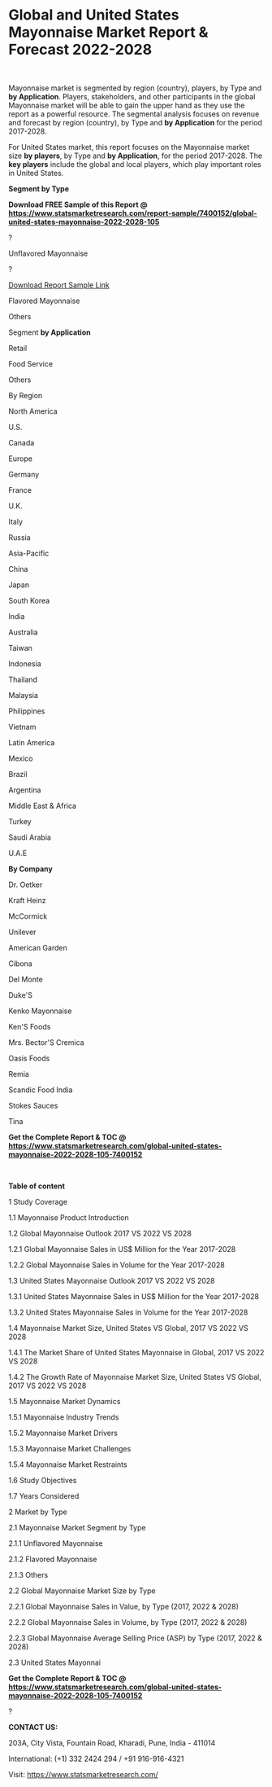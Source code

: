 <h1>Global and United States Mayonnaise Market Report & Forecast 2022-2028</h1><br/><p>Mayonnaise market is segmented by region (country), players, by Type and <strong>by Application</strong>. Players, stakeholders, and other participants in the global Mayonnaise market will be able to gain the upper hand as they use the report as a powerful resource. The segmental analysis focuses on revenue and forecast by region (country), by Type and <strong>by Application</strong> for the period 2017-2028.</p>
 
 
 
 <p>For United States market, this report focuses on the Mayonnaise market size <strong>by players</strong>, by Type and <strong>by Application</strong>, for the period 2017-2028. The <strong>key players</strong> include the global and local players, which play important roles in United States.</p>
 
 
 
 <p><strong>Segment by Type</strong></p>
 
 
 
 <div><b>Download FREE Sample of this Report @ <a href="https://www.statsmarketresearch.com/download-free-sample/7400152/global-united-states-mayonnaise-2022-2028-105">https://www.statsmarketresearch.com/report-sample/7400152/global-united-states-mayonnaise-2022-2028-105</a></b></div>
 
 
 
 <p>? </p>
 
 
 
 <p>Unflavored Mayonnaise</p>
 
 
 
 <p>? </p>
 
 
 
 <p><a href="https://www.statsmarketresearch.com/download-free-sample/7400152/global-united-states-mayonnaise-2022-2028-105">Download Report Sample Link</a></p>
 
 
 
 <p>Flavored Mayonnaise</p>
 
 
 
 <p>Others</p>
 
 
 
 <p>Segment <strong>by Application</strong></p>
 
 
 
 <p>Retail</p>
 
 
 
 <p>Food Service</p>
 
 
 
 <p>Others</p>
 
 
 
 <p>By Region</p>
 
 
 
 <p>North America</p>
 
 
 
 <p>U.S.</p>
 
 
 
 <p>Canada</p>
 
 
 
 <p>Europe</p>
 
 
 
 <p>Germany</p>
 
 
 
 <p>France</p>
 
 
 
 <p>U.K.</p>
 
 
 
 <p>Italy</p>
 
 
 
 <p>Russia</p>
 
 
 
 <p>Asia-Pacific</p>
 
 
 
 <p>China</p>
 
 
 
 <p>Japan</p>
 
 
 
 <p>South Korea</p>
 
 
 
 <p>India</p>
 
 
 
 <p>Australia</p>
 
 
 
 <p>Taiwan</p>
 
 
 
 <p>Indonesia</p>
 
 
 
 <p>Thailand</p>
 
 
 
 <p>Malaysia</p>
 
 
 
 <p>Philippines</p>
 
 
 
 <p>Vietnam</p>
 
 
 
 <p>Latin America</p>
 
 
 
 <p>Mexico</p>
 
 
 
 <p>Brazil</p>
 
 
 
 <p>Argentina</p>
 
 
 
 <p>Middle East & Africa</p>
 
 
 
 <p>Turkey</p>
 
 
 
 <p>Saudi Arabia</p>
 
 
 
 <p>U.A.E</p>
 
 
 
 <p><strong>By Company</strong></p>
 
 
 
 <p>Dr. Oetker</p>
 
 
 
 <p>Kraft Heinz</p>
 
 
 
 <p>McCormick</p>
 
 
 
 <p>Unilever</p>
 
 
 
 <p>American Garden</p>
 
 
 
 <p>Cibona</p>
 
 
 
 <p>Del Monte</p>
 
 
 
 <p>Duke&#39;S</p>
 
 
 
 <p>Kenko Mayonnaise</p>
 
 
 
 <p>Ken&#39;S Foods</p>
 
 
 
 <p>Mrs. Bector&#39;S Cremica</p>
 
 
 
 <p>Oasis Foods</p>
 
 
 
 <p>Remia</p>
 
 
 
 <p>Scandic Food India</p>
 
 
 
 <p>Stokes Sauces</p>
 
 
 
 <p>Tina</p>
 
 
 
 <div><b>Get the Complete Report & TOC @ <a href="https://www.statsmarketresearch.com/global-united-states-mayonnaise-2022-2028-105-7400152">https://www.statsmarketresearch.com/global-united-states-mayonnaise-2022-2028-105-7400152</a></b></div>
 
 
 
 <p><br />
 
 <b>Table of content</b></p>
 
 
 
 <p>1 Study Coverage<br />
 
 1.1 Mayonnaise Product Introduction<br />
 
 1.2 Global Mayonnaise Outlook 2017 VS 2022 VS 2028<br />
 
 1.2.1 Global Mayonnaise Sales in US$ Million for the Year 2017-2028<br />
 
 1.2.2 Global Mayonnaise Sales in Volume for the Year 2017-2028<br />
 
 1.3 United States Mayonnaise Outlook 2017 VS 2022 VS 2028<br />
 
 1.3.1 United States Mayonnaise Sales in US$ Million for the Year 2017-2028<br />
 
 1.3.2 United States Mayonnaise Sales in Volume for the Year 2017-2028<br />
 
 1.4 Mayonnaise Market Size, United States VS Global, 2017 VS 2022 VS 2028<br />
 
 1.4.1 The Market Share of United States Mayonnaise in Global, 2017 VS 2022 VS 2028<br />
 
 1.4.2 The Growth Rate of Mayonnaise Market Size, United States VS Global, 2017 VS 2022 VS 2028<br />
 
 1.5 Mayonnaise Market Dynamics<br />
 
 1.5.1 Mayonnaise Industry Trends<br />
 
 1.5.2 Mayonnaise Market Drivers<br />
 
 1.5.3 Mayonnaise Market Challenges<br />
 
 1.5.4 Mayonnaise Market Restraints<br />
 
 1.6 Study Objectives<br />
 
 1.7 Years Considered<br />
 
 2 Market by Type<br />
 
 2.1 Mayonnaise Market Segment by Type<br />
 
 2.1.1 Unflavored Mayonnaise<br />
 
 2.1.2 Flavored Mayonnaise<br />
 
 2.1.3 Others<br />
 
 2.2 Global Mayonnaise Market Size by Type<br />
 
 2.2.1 Global Mayonnaise Sales in Value, by Type (2017, 2022 & 2028)<br />
 
 2.2.2 Global Mayonnaise Sales in Volume, by Type (2017, 2022 & 2028)<br />
 
 2.2.3 Global Mayonnaise Average Selling Price (ASP) by Type (2017, 2022 & 2028)<br />
 
 2.3 United States Mayonnai</p>
 
 
 
 <div><b>Get the Complete Report & TOC @ <a href="https://www.statsmarketresearch.com/global-united-states-mayonnaise-2022-2028-105-7400152">https://www.statsmarketresearch.com/global-united-states-mayonnaise-2022-2028-105-7400152</a></b></div>
 
 
 
 <p>? </p>
 
 
 
 <p><b>CONTACT US:</b><br />
 
 203A, City Vista, Fountain Road, Kharadi, Pune, India - 411014<br />
 
 International: (+1) 332 2424 294 / +91 916-916-4321<br />
 
 Visit: <a href="https://www.statsmarketresearch.com/">https://www.statsmarketresearch.com/</a></p>